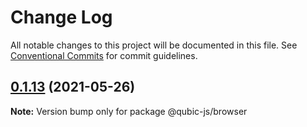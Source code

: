 # Change Log

All notable changes to this project will be documented in this file.
See [Conventional Commits](https://conventionalcommits.org) for commit guidelines.

## [0.1.13](https://github.com/getamis/qubic-js-sdk/compare/v0.1.13-alpha.0...v0.1.13) (2021-05-26)

**Note:** Version bump only for package @qubic-js/browser

